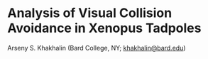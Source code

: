 # Analysis of Visual Collision Avoidance in Xenopus Tadpoles  
Arseny S. Khakhalin (Bard College, NY; khakhalin@bard.edu)

